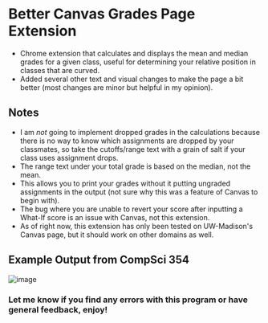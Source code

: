 # Better Canvas Grades Page Extension
- Chrome extension that calculates and displays the mean and median grades for a given class, useful for determining your relative position in classes that are curved.
- Added several other text and visual changes to make the page a bit better (most changes are minor but helpful in my opinion).

## Notes
- I am *not* going to implement dropped grades in the calculations because there is no way to know which assignments are dropped by your classmates, so take the cutoffs/range text with a grain of salt if your class uses assignment drops.
- The range text under your total grade is based on the median, not the mean.
- This allows you to print your grades without it putting ungraded assignments in the output (not sure why this was a feature of Canvas to begin with).
- The bug where you are unable to revert your score after inputting a What-If score is an issue with Canvas, not this extension.
- As of right now, this extension has only been tested on UW-Madison's Canvas page, but it should work on other domains as well.

## Example Output from CompSci 354
![image](https://github.com/maggardcolin/class-average-extension/assets/110071999/006ee88e-ddf0-4b54-9448-8ff3afc10e3b)

### Let me know if you find any errors with this program or have general feedback, enjoy!
